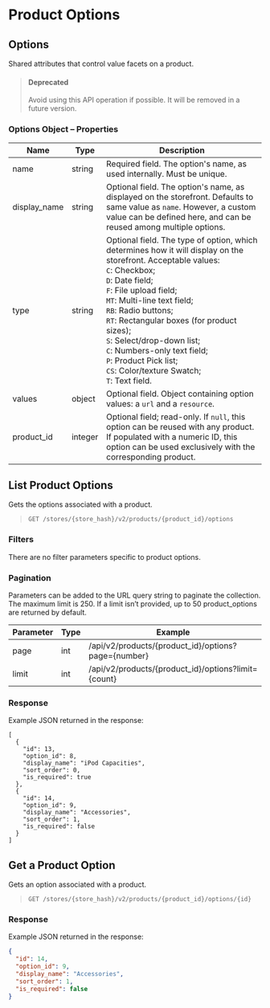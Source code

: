 # Product Options

 

## Options 

Shared attributes that control value facets on a product.

<!-- theme: warning -->

> #### Deprecated
> Avoid using this API operation if possible. It will be removed in a future version.



### Options Object – Properties 

| Name | Type | Description |
|-|-|-|
| name | string | Required field. The option's name, as used internally. Must be unique. |
| display_name | string | Optional field. The option's name, as displayed on the storefront. Defaults to same value as `name`. However, a custom value can be defined here, and can be reused among multiple options. |
| type | string | Optional field. The type of option, which determines how it will display on the storefront. Acceptable values: <br> `C`: Checkbox; <br>`D`: Date field; <br>`F`: File upload field; <br>`MT`: Multi-line text field; <br>`RB`: Radio buttons; <br>`RT`: Rectangular boxes (for product sizes); <br>`S`: Select/drop-down list; <br>`C`: Numbers-only text field; <br>`P`: Product Pick list; <br>`CS`: Color/texture Swatch; <br>`T`: Text field.  |
| values | object | Optional field. Object containing option values: a `url` and a `resource`. |
| product_id | integer | Optional field; read-only. If `null`, this option can be reused with any product. If populated with a numeric ID, this option can be used exclusively with the corresponding product. |

## List Product Options 

Gets the options associated with a product.

>`GET /stores/{store_hash}/v2/products/{product_id}/options`

### Filters 

There are no filter parameters specific to product options. 

### Pagination 

Parameters can be added to the URL query string to paginate the collection. The maximum limit is 250. If a limit isn’t provided, up to 50 product_options are returned by default.

| Parameter | Type | Example |
|-|-|-|
| page | int | /api/v2/products/{product_id}/options?page={number} |
| limit | int | /api/v2/products/{product_id}/options?limit={count} |

### Response 

Example JSON returned in the response:

```
[
  {
    "id": 13,
    "option_id": 8,
    "display_name": "iPod Capacities",
    "sort_order": 0,
    "is_required": true
  },
  {
    "id": 14,
    "option_id": 9,
    "display_name": "Accessories",
    "sort_order": 1,
    "is_required": false
  }
]
```

## Get a Product Option 

Gets an option associated with a product.

>`GET /stores/{store_hash}/v2/products/{product_id}/options/{id}`

### Response 

Example JSON returned in the response:

```json
{
  "id": 14,
  "option_id": 9,
  "display_name": "Accessories",
  "sort_order": 1,
  "is_required": false
}
```

